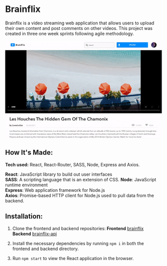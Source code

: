 # Brainflix

Brainflix is a video streaming web application that allows users to upload their own content and post comments on other videos. This project was created in three one week sprints following agile methodology.

![Brainflix gif](./src/assets/gif/brainflix.gif)

## How It's Made:

**Tech used:** React, React-Router, SASS, Node, Express and Axios.

**React**: JavaScript library to build out user interfaces<br>
**SASS**: A scripting language that is an extension of CSS.
**Node**: JavaScript runtime environment<br>
**Express**: Web application framework for Node.js<br>
**Axios**: Promise-based HTTP client for Node.js used to pull data from the backend.

## Installation:

1. Clone the frontend and backend repositories:
   **Frontend** [brainflix](https://github.com/ldietz08/brainflix)
   <br>
   **Backend** [brainflix-api](https://github.com/ldietz08/brainflix-api)

2. Install the necessary dependencies by running `npm i` in both the frontend and backend directory.
3. Run `npm start` to view the React application in the browser.